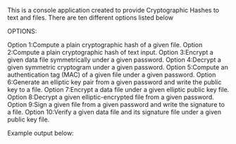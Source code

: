 This is a console application created to provide Cryptographic Hashes to text and files. There are ten different options listed below

OPTIONS:

Option 1:Compute a plain cryptographic hash of a given file.
Option 2:Compute a plain cryptographic hash of text input.
Option 3:Encrypt a given data file symmetrically under a given password.
Option 4:Decrypt a given symmetric cryptogram under a given password.
Option 5:Compute an authentication tag (MAC) of a given file under a given password.
Option 6:Generate an elliptic key pair from a given password and write the public key to a file.
Option 7:Encrypt a data file under a given elliptic public key file.
Option 8:Decrypt a given elliptic-encrypted file from a given password.
Option 9:Sign a given file from a given password and write the signature to a file.
Option 10:Verify a given data file and its signature file under a given public key file.

Example output below:


